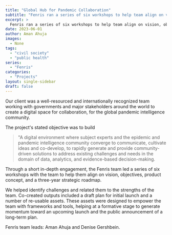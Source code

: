 ```yaml
---
title: "Global Hub for Pandemic Collaboration"
subtitle: "Fenris ran a series of six workshops to help team align on vision, objectives, product concept, and a three-year strategic roadmap."
excerpt: >
  Fenris ran a series of six workshops to help team align on vision, objectives, product concept, and a three-year strategic roadmap.
date: 2023-06-01
author: Aman Ahuja
images:
  - None
tags:
  - "civil society"
  - "public health"
series:
  - "Fenris"
categories: 
  - "Projects"
layout: single-sidebar
draft: false
---
```


Our client was a well-resourced and internationally recognized team working
with governments and major stakeholders around the world to create a digital
space for collaboration, for the global pandemic intelligence community. 

The project's stated objective was to build
> "A digital environment where subject experts and the epidemic and pandemic
> intelligence community converge to communicate, cultivate ideas and
> co-develop, to rapidly generate and provide community-driven solutions to
> address existing challenges and needs in the domain of data, analytics, and
> evidence-based decision-making.

Through a short in-depth engagement, the Fenris team led a series of six
workshops with the team to help them align on vision, objectives, product
concept, and a three-year strategic roadmap.

We helped identify challenges and related them to the strengths of the team.
Co-created outputs included a draft plan for initial launch and a number
of re-usable assets. These assets were designed to empower the team with
frameworks and tools, helping at a formative stage to generate momentum
toward an upcoming launch and the public announcement of a long-term plan.

Fenris team leads: Aman Ahuja and Denise Gershbein.
